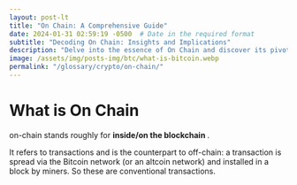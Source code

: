 ```yaml
---
layout: post-lt
title: "On Chain: A Comprehensive Guide"
date: 2024-01-31 02:59:19 -0500  # Date in the required format
subtitle: "Decoding On Chain: Insights and Implications"
description: "Delve into the essence of On Chain and discover its pivotal role in the blockchain ecosystem. Uncover the nuances that make On Chain a cornerstone of digital innovation."
image: /assets/img/posts-img/btc/what-is-bitcoin.webp
permalink: "/glossary/crypto/on-chain/"
---
```

<h1>What is On Chain</h1>
<p> on-chain stands roughly for  <strong> inside/on the blockchain </strong> . </p> <p> It refers to transactions and is the counterpart to off-chain: a transaction is spread via the Bitcoin network (or an altcoin network) and installed in a block by miners. So these are conventional transactions. </p>
